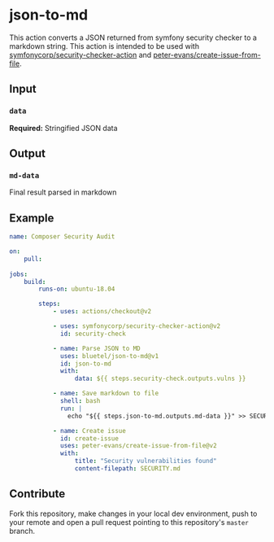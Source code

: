# json-to-md

This action converts a JSON returned from symfony security checker to a markdown string. This action is intended to be used with [symfonycorp/security-checker-action](https://github.com/marketplace/actions/sensiolabs-security-checker-action) and [peter-evans/create-issue-from-file](https://github.com/marketplace/actions/create-issue-from-file).

## Input

### `data`

**Required:** Stringified JSON data

## Output

### `md-data`

Final result parsed in markdown

## Example

```yml
name: Composer Security Audit

on:
    pull:
    
jobs:
    build:
        runs-on: ubuntu-18.04

        steps:
            - uses: actions/checkout@v2

            - uses: symfonycorp/security-checker-action@v2
              id: security-check

            - name: Parse JSON to MD
              uses: bluetel/json-to-md@v1
              id: json-to-md
              with:
                  data: ${{ steps.security-check.outputs.vulns }}

            - name: Save markdown to file
              shell: bash
              run: |
                echo "${{ steps.json-to-md.outputs.md-data }}" >> SECURITY.md

            - name: Create issue
              id: create-issue
              uses: peter-evans/create-issue-from-file@v2
              with:
                  title: "Security vulnerabilities found"
                  content-filepath: SECURITY.md
```

## Contribute

Fork this repository, make changes in your local dev environment, push to your remote and open a pull request pointing to this repository's `master` branch.
